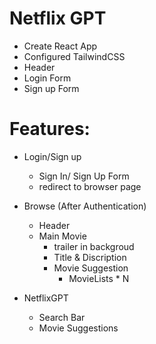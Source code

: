 
# Netflix GPT

- Create React App
- Configured TailwindCSS
- Header
- Login Form
- Sign up Form

# Features:
- Login/Sign up
    - Sign In/ Sign Up Form
    - redirect to browser page

- Browse (After Authentication)
    - Header
    - Main Movie
        - trailer in backgroud
        - Title & Discription
        - Movie Suggestion
            - MovieLists * N

- NetflixGPT
    - Search Bar
    - Movie Suggestions